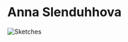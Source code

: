 # Anna Slenduhhova

![Sketches](https://github.com/user-attachments/assets/a8b658c9-29c1-4759-be78-c602e94ac5a2)
